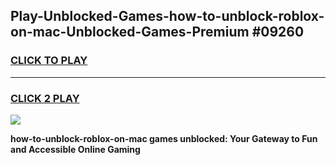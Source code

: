 
## Play-Unblocked-Games-how-to-unblock-roblox-on-mac-Unblocked-Games-Premium #09260
<h3>
<a href="https://premium.freeplayer.one?title=how-to-unblock-roblox-on-mac&ref=12M">CLICK TO PLAY</a></h3>
<hr>

<h3>
<a href="https://premium.freeplayer.one?title=how-to-unblock-roblox-on-mac&ref=12M">CLICK 2 PLAY</a>
  
</h3>

<a href="https://premium.freeplayer.one?title=how-to-unblock-roblox-on-mac&ref=12M"><img src="https://clearcache.store/games.png"></a>


**how-to-unblock-roblox-on-mac games unblocked: Your Gateway to Fun and Accessible Online Gaming**
